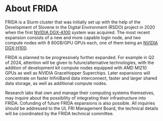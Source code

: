 # About FRIDA

FRIDA is a Slurm cluster that was initially set up with the help of the Development of Slovene in the Digital Environment (RSDO) project in 2020 when the first [NVIDIA DGX-A100](https://docs.nvidia.com/dgx/dgxa100-user-guide/) system was acquired. The most recent expansion consists of a new and more capable login node, and two compute nodes with 8 80GB/GPU GPUs each, one of them being an [NVIDIA DGX-H100](https://docs.nvidia.com/dgx/dgxh100-user-guide/).

FRIDA is planned to be progressively further expanded. For example in Q2 of 2024, attention will be given to future/alternative technologies, with the addition of development kit compute nodes equipped with AMD MI210 GPUs as well as NVIDIA GraceHopper Superchips. Later expansions will concentrate on faster InfiniBand data interconnect, faster and larger shared data storage, as well as additional compute nodes.

Research labs that own and manage their computing systems themselves, may inquire about the possibility of integrating their infrastructure into FRIDA. Cofunding of future FRIDA expansions is also possible. All inquiries should be addressed to the UL FRI Management Board, the technical details will be coordinated by the FRIDA technical committee.
